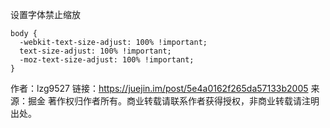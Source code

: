 设置字体禁止缩放

```
body {
  -webkit-text-size-adjust: 100% !important;
  text-size-adjust: 100% !important;
  -moz-text-size-adjust: 100% !important;
}
```


作者：lzg9527
链接：https://juejin.im/post/5e4a0162f265da57133b2005
来源：掘金
著作权归作者所有。商业转载请联系作者获得授权，非商业转载请注明出处。